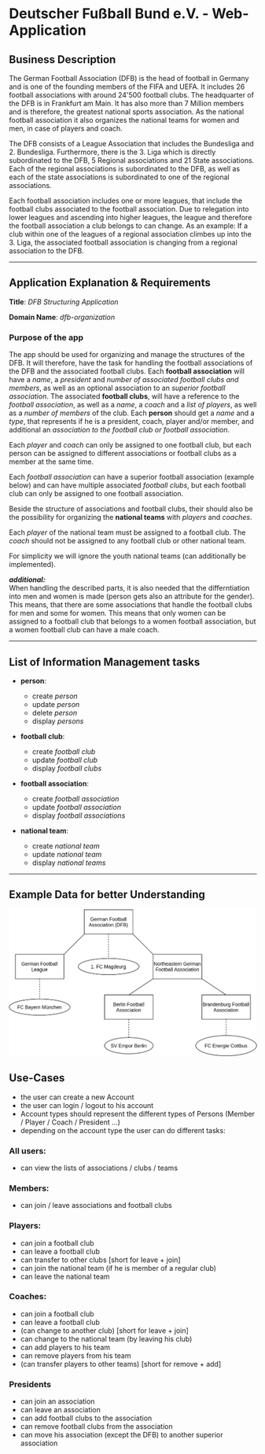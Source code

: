 # Deutscher Fußball Bund e.V. - Web-Application

## Business Description

The German Football Association (DFB) is the head of football in Germany and is one of the founding members of the FIFA and UEFA. It includes 26 football associations with around 24'500 football clubs. The headquarter of the DFB is in Frankfurt am Main. It has also more than 7 Million members and is therefore, the greatest national sports association. As the national football association it also organizes the national teams for women and men, in case of players and coach.

The DFB consists of a League Association that includes the Bundesliga and 2. Bundesliga. Furthermore, there is the 3. Liga which is directly subordinated to the DFB, 5 Regional associations and 21 State associations. Each of the regional associations is subordinated to the DFB, as well as each of the state associations is subordinated to one of the regional associations.

Each football association includes one or more leagues, that include the football clubs associated to the football association. Due to relegation into lower leagues and ascending into higher leagues, the league and therefore the football association a club belongs to can change. As an example: If a club within one of the leagues of a regional association climbes up into the 3. Liga, the associated football association is changing from a regional association to the DFB.

***

## Application Explanation & Requirements

**Title**: *DFB Structuring Application*

**Domain Name**: *dfb-organization*

### Purpose of the app

The app should be used for organizing and manage the structures of the DFB. It will therefore, have the task for handling the football associations of the DFB and the associated football clubs. Each **football association** will have a *name*, a *president* and *number of associated football clubs and members*, as well as an optional association to an *superior football association*. The associated **football clubs**, will have a reference to the *football association*, as well as a *name*, a *coach* and a *list of players*, as well as a *number of members* of the club. Each **person** should get a *name* and a *type*, that represents if he is a president, coach, player and/or member, and additional an *association to the football club or football association*.

Each *player* and *coach* can only be assigned to one football club, but each person can be assigned to different associations or football clubs as a member at the same time.

Each *football association* can have a superior football association (example below) and can have multiple associated *football clubs*, but each football club can only be assigned to one football association.

Beside the structure of associations and football clubs, their should also be the possibility for organizing the **national teams** with *players* and *coaches*.

Each *player* of the national team must be assigned to a football club. The *coach* should not be assigned to any football club or other national team.

For simplicity we will ignore the youth national teams (can additionally be implemented).

***additional:***</br>
When handling the described parts, it is also needed that the differntiation into men and women is made (person gets also an attribute for the gender). This means, that there are some associations that handle the football clubs for men and some for women. This means that only women can be assigned to a football club that belongs to a women football association, but a women football club can have a male coach.

***

## List of Information Management tasks

- **person**:
  - create *person*
  - update *person*
  - delete *person*
  - display *persons*

- **football club**:
  - create *football club*
  - update *football club*
  - display *football clubs*

- **football association**:
  - create *football association*
  - update *football association*
  - display *football associations*

- **national team**:
  - create *national team*
  - update *national team*
  - display *national teams*

***

## Example Data for better Understanding

![Example Data](./exampleData.png)

## Use-Cases
- the user can create a new Account
- the user can login / logout to his account
- Account types should represent the different types of Persons (Member / Player / Coach / President ...)
- depending on the account type the user can do different tasks:

### All users:
- can view the lists of associations / clubs / teams

### Members:
- can join / leave associations and football clubs

### Players:
- can join a football club
- can leave a football club
- can transfer to other clubs [short for leave + join]
- can join the national team (if he is member of a regular club)
- can leave the national team

### Coaches:
- can join a football club
- can leave a football club
- (can change to another club) [short for leave + join]
- can change to the national team (by leaving his club)
- can add players to his team
- can remove players from his team
- (can transfer players to other teams) [short for remove + add]

### Presidents
- can join an association
- can leave an association
- can add football clubs to the association
- can remove football clubs from the association
- can move his association (except the DFB) to another superior association 